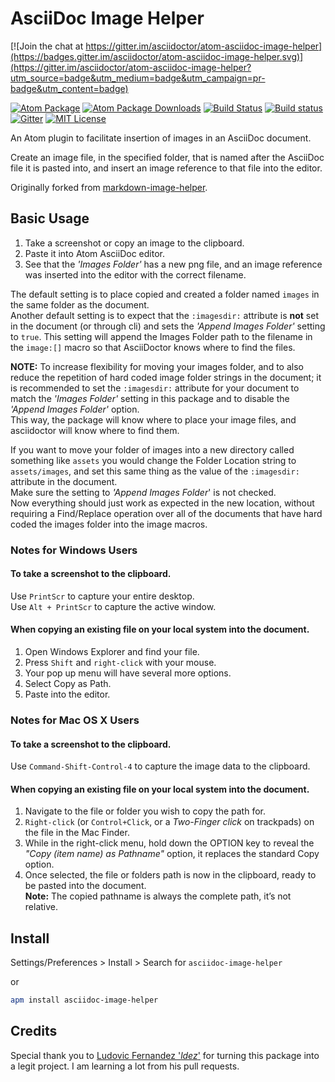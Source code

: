 # AsciiDoc Image Helper

[![Join the chat at https://gitter.im/asciidoctor/atom-asciidoc-image-helper](https://badges.gitter.im/asciidoctor/atom-asciidoc-image-helper.svg)](https://gitter.im/asciidoctor/atom-asciidoc-image-helper?utm_source=badge&utm_medium=badge&utm_campaign=pr-badge&utm_content=badge)

[![Atom Package](https://img.shields.io/apm/v/asciidoc-image-helper.svg)](https://atom.io/packages/asciidoc-image-helper)
[![Atom Package Downloads](https://img.shields.io/apm/dm/asciidoc-image-helper.svg)](https://atom.io/packages/asciidoc-image-helper)
[![Build Status](https://travis-ci.org/asciidoctor/atom-asciidoc-image-helper.svg?branch=master)](https://travis-ci.org/asciidoctor/atom-asciidoc-image-helper)
[![Build status](https://ci.appveyor.com/api/projects/status/m19s3t4vk3m487pf?svg=true)](https://ci.appveyor.com/project/asciidoctor/atom-asciidoc-image-helper/branch/master)
[![Gitter](https://badges.gitter.im/asciidoctor/atom-asciidoc-image-helper.svg)](https://gitter.im/asciidoctor/atom-asciidoc-image-helper?utm_source=badge&utm_medium=badge&utm_campaign=pr-badge)
[![MIT License](http://img.shields.io/badge/license-MIT-blue.svg?style=flat)](https://github.com/bwklein/asciidoc-image-helper/blob/master/LICENSE.md)

An Atom plugin to facilitate insertion of images in an AsciiDoc document.

Create an image file, in the specified folder, that is named after the AsciiDoc file it is pasted into, and insert an image reference to that file into the editor.

Originally forked from [markdown-image-helper](https://github.com/bigyuki/markdown-image-helper).

## Basic Usage

1. Take a screenshot or copy an image to the clipboard.
2. Paste it into Atom AsciiDoc editor.
3. See that the _'Images Folder'_ has a new png file, and an image reference was inserted into the editor with the correct filename.

The default setting is to place copied and created a folder named `images` in the same folder as the document.  
Another default setting is to expect that the `:imagesdir:` attribute is **not** set in the document (or through cli) and sets the _'Append Images Folder'_ setting to `true`. This setting will append the Images Folder path to the filename in the `image:[]` macro so that AsciiDoctor knows where to find the files.

**NOTE:** To increase flexibility for moving your images folder, and to also reduce the repetition of hard coded image folder strings in the document; it is recommended to set the `:imagesdir:` attribute for your document to match the _'Images Folder'_ setting in this package and to disable the _'Append Images Folder'_ option.  
This way, the package will know where to place your image files, and asciidoctor will know where to find them.

If you want to move your folder of images into a new directory called something like `assets` you would change the Folder Location string to `assets/images`, and set this same thing as the value of the `:imagesdir:` attribute in the document.  
Make sure the setting to _'Append Images Folder_' is not checked.  
Now everything should just work as expected in the new location, without requiring a Find/Replace operation over all of the documents that have hard coded the images folder into the image macros.

### Notes for Windows Users

#### To take a screenshot to the clipboard.

Use `PrintScr` to capture your entire desktop.  
Use `Alt + PrintScr` to capture the active window.  

#### When copying an existing file on your local system into the document.

1. Open Windows Explorer and find your file.
2. Press `Shift` and `right-click` with your mouse.
3. Your pop up menu will have several more options.
4. Select Copy as Path.
5. Paste into the editor.

### Notes for Mac OS X Users

#### To take a screenshot to the clipboard.

Use `Command-Shift-Control-4` to capture the image data to the clipboard.

#### When copying an existing file on your local system into the document.

1. Navigate to the file or folder you wish to copy the path for.
2. `Right-click` (or `Control+Click`, or a _Two-Finger click_ on trackpads) on the file in the Mac Finder.
3. While in the right-click menu, hold down the OPTION key to reveal the _"Copy (item name) as Pathname"_ option, it replaces the standard Copy option.
4. Once selected, the file or folders path is now in the clipboard, ready to be pasted into the document.  
**Note:** The copied pathname is always the complete path, it’s not relative.

## Install

Settings/Preferences > Install > Search for `asciidoc-image-helper`

or

```bash
apm install asciidoc-image-helper
```

## Credits

Special thank you to [Ludovic Fernandez '_ldez_'](https://github.com/ldez) for turning this package into a legit project. I am learning a lot from his pull requests.
